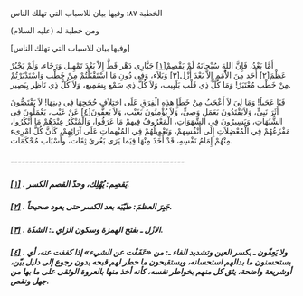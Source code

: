   الخطبة  ٨٧: وفيها بيان للاسباب التي تهلك الناس	

ومن خطبة له (عليه السلام)

[وفيها بيان للاسباب التي تهلك الناس]

أَمَّا بَعْدُ، فَإِنَّ اللهَ سُبْحانَهُ لَمْ يَقْصِمْ[[١\]](https://arabic.balaghah.net/node/536#_ftn1) جَبَّارِي دَهْر قَطُّ إِلاّ بَعْدَ تَمْهِيل وَرَخَاء، وَلَمْ يَجْبُرْ عَظْمَ[[٢\]](https://arabic.balaghah.net/node/536#_ftn2) أَحَد مِنَ الاُْمَمِ إِلاَّ بَعْدَ أَزْل[[٣\]](https://arabic.balaghah.net/node/536#_ftn3) وَبَلاَء، وَفِي دُونِ مَا اسْتَقْبَلْتُمْ مِنْ خَطْب وَاسْتَدْبَرْتُمْ  مِنْ خَطْب مُعْتَبَرٌ! وَمَا كُلُّ ذِي قَلْب بَلَبِيب، وَلاَ كُلُّ ذِي  سَمْع بِسَمِيع، وَلاَ كُلُّ ذِي نَاظِر بِبَصِير.

فَيَا عَجَباً! وَمَا لِيَ لاَ أَعْجَبُ مِنْ خَطَإِ هذِهِ  الْفِرَقِ عَلَى اختِلاَفِ حُجَجِهَا فِي دِينِهَا! لاَ يَقْتَصُّونَ  أَثَرَ نَبِيٍّ، وَلاَيَقْتَدُونَ بَعَمَلِ وَصِيٍّ، وَلاَ يُؤْمِنُونَ  بَغَيْب، وَلاَ يَعِفُّونَ[[٤\]](https://arabic.balaghah.net/node/536#_ftn4) عَنْ عَيْب، يَعْمَلُونَ فِي الشُّبُهَاتِ، وَيَسِيرُونَ فِي  الشَّهَوَاتِ، الْمَعْرُوفُ فِيهمْ مَا عَرَفُوا، وَالْمُنْكَرُ عِنْدَهُمْ مَا أَنْكَرُوا، مَفْزَعُهُمْ فِي الْمُعْضِلاَتِ إِلَى أَنْفُسِهمْ،  وَتَعْوِيلُهُمْ فِي المُبْهماتِ عَلَى آرَائِهِمْ، كَأَنَّ كُلَّ امْرِىء  مِنْهُمْ إِمَامُ نَفْسِهِ، قَدْ أَخَذَ مِنْهَا فِيَما يَرَى بَعُرىً  ثِقَات، وأَسْبَاب مُحْكَمَات.

##### -----------------------------------------------

##### [[١\]](https://arabic.balaghah.net/node/536#_ftnref1) . يَقصِم: يُهْلِك، وحدّ القصم الكسر.

##### [[٢\]](https://arabic.balaghah.net/node/536#_ftnref2) . جَبِرَ العظمَ: طيّبَه بعد الكسر حتى يعود صحيحاً.

##### [[٣\]](https://arabic.balaghah.net/node/536#_ftnref3) . الازْل ـ بفتح الهمزة وسكون الزاي ـ: الشدّة.

##### [[٤\]](https://arabic.balaghah.net/node/536#_ftnref4) . ولا يَعِفّون ـ بكسر العين وتشديد الفاء ـ: من «عَفَفْت عن الشيء» إذا  كففت عنه، أي يستحسنون ما بدالهم استحسانه، ويستقبحون ما خطر لهم قبحه بدون رجوع إلى دليل بيّن، أوشريعة واضحة، يثق كل منهم بخواطر نفسه، كأنه أخذ  منها بالعروة الوثقى على ما بها من جهل ونقص. 
